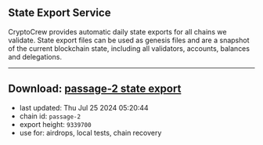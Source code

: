 ## State Export Service
CryptoCrew provides automatic daily state exports for all chains we validate. State export files can be used as genesis files and are a snapshot of the current blockchain state, including all validators, accounts, balances and delegations.

---
**Download: [passage-2 state export](https://dl-eu2.ccvalidators.com/SERVICE/passage/passage-2_export_9339700.json)**
---

- last updated: Thu Jul 25 2024 05:20:44
- chain id: `passage-2`
- export height: `9339700`
- use for: airdrops, local tests, chain recovery
